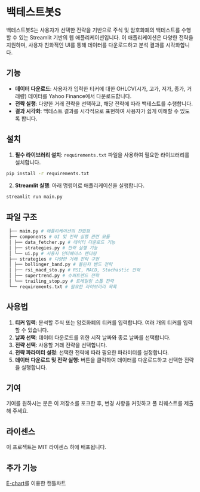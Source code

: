 # 백테스트봇S

백테스트봇S는 사용자가 선택한 전략을 기반으로 주식 및 암호화폐의 백테스트를 수행할 수 있는 Streamlit 기반의 웹 애플리케이션입니다. 이 애플리케이션은 다양한 전략을 지원하며, 사용자 친화적인 UI를 통해 데이터를 다운로드하고 분석 결과를 시각화합니다.

## 기능

- **데이터 다운로드**: 사용자가 입력한 티커에 대한 OHLCV(시가, 고가, 저가, 종가, 거래량) 데이터를 Yahoo Finance에서 다운로드합니다.
- **전략 실행**: 다양한 거래 전략을 선택하고, 해당 전략에 따라 백테스트를 수행합니다.
- **결과 시각화**: 백테스트 결과를 시각적으로 표현하여 사용자가 쉽게 이해할 수 있도록 합니다.

## 설치

1. **필수 라이브러리 설치**: `requirements.txt` 파일을 사용하여 필요한 라이브러리를 설치합니다.

```bash
pip install -r requirements.txt
```

2. **Streamlit 실행**: 아래 명령어로 애플리케이션을 실행합니다.

```bash
streamlit run main.py
```

## 파일 구조

```bash
 ├── main.py # 애플리케이션의 진입점
 ├── components # UI 및 전략 실행 관련 모듈
 │ ├── data_fetcher.py # 데이터 다운로드 기능
 │ ├── strategies.py # 전략 실행 기능
 │ └── ui.py # 사용자 인터페이스 렌더링
 ├── strategies # 다양한 거래 전략 구현
 │ ├── bollinger_band.py # 볼린저 밴드 전략
 │ ├── rsi_macd_sto.py # RSI, MACD, Stochastic 전략
 │ ├── supertrend.py # 슈퍼트렌드 전략
 │ └── trailing_stop.py # 트레일링 스톱 전략
 └── requirements.txt # 필요한 라이브러리 목록
```

## 사용법

1. **티커 입력**: 분석할 주식 또는 암호화폐의 티커를 입력합니다. 여러 개의 티커를 입력할 수 있습니다.
2. **날짜 선택**: 데이터 다운로드를 위한 시작 날짜와 종료 날짜를 선택합니다.
3. **전략 선택**: 사용할 거래 전략을 선택합니다.
4. **전략 파라미터 설정**: 선택한 전략에 따라 필요한 파라미터를 설정합니다.
5. **데이터 다운로드 및 전략 실행**: 버튼을 클릭하여 데이터를 다운로드하고 선택한 전략을 실행합니다.

## 기여

기여를 원하시는 분은 이 저장소를 포크한 후, 변경 사항을 커밋하고 풀 리퀘스트를 제출해 주세요.

## 라이센스

이 프로젝트는 MIT 라이센스 하에 배포됩니다.

## 추가 기능

[E-chart](https://github.com/andfanilo/streamlit-echarts)를 이용한 캔틀차트
